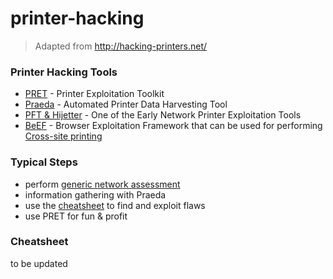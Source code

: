 # printer-hacking

> Adapted from http://hacking-printers.net/

### Printer Hacking Tools

- [PRET](https://github.com/RUB-NDS/PRET) - Printer Exploitation Toolkit
- [Praeda](https://github.com/percx/Praeda) - Automated Printer Data Harvesting Tool
- [PFT & Hijetter](http://www.phenoelit.org/hp/) - One of the Early Network Printer Exploitation Tools
- [BeEF](https://github.com/beefproject/beef) - Browser Exploitation Framework that can be used for performing [Cross-site printing](http://hacking-printers.net/wiki/index.php/Cross-site_printing)

### Typical Steps

- perform [generic network assessment](http://www.vulnerabilityassessment.co.uk/Penetration%20Test.html)
- information gathering with Praeda
- use the [cheatsheet](http://hacking-printers.net/wiki/index.php/Printer_Security_Testing_Cheat_Sheet) to find and exploit flaws
- use PRET for fun & profit

### Cheatsheet

to be updated
